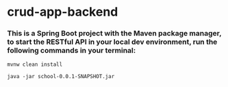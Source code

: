 # crud-app-backend

### This is a Spring Boot project with the Maven package manager, to start the RESTful API in your local dev environment, run the following commands in your terminal:

```mvnw clean install```

```java -jar school-0.0.1-SNAPSHOT.jar```  
